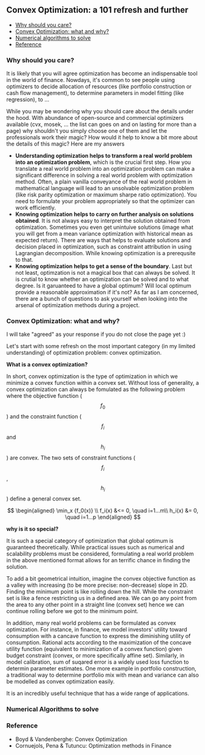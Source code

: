 ##

## Convex Optimization: a 101 refresh and further


- [Why should you care?](#introduction)
- [Convex Optimization: what and why?](#convex)
- [Numerical algorithms to solve](#solve)
- [Reference](#reference)


### Why should you care? <a name="introduction"></a>

It is likely that you will agree optimization has become an indispensable tool in the world of finance. Nowdays, it's common to see people using optimizers to decide allocation of resources (like portfolio construction or cash flow management), to determine parameters in model fitting (like regression), to ...

While you may be wondering why you should care about the details under the hood. With abundance of open-source and commercial optimizers available (cvx, mosek, ... the list can goes on and on lasting for more than a page) why shouldn't you simply choose one of them and let the professionals work their magic? How would it help to know a bit more about the details of this magic? Here are my answers 

- **Understanding optimization helps to transform a real world problem into an optimization problem**, which is the crucial first step. How you translate a real world problem into an optimization problem can make a significant difference in solving a real world problem with optimization method. Often, a plain vanilla conveyance  of the real world problem in mathematical language will lead to an unsolvable optimization problem (like risk parity optimization or maximum sharpe ratio optimization). You need to formulate your problem appropriately so that the optimizer can work efficiently.
- **Knowing optimization helps to carry on further analysis on solutions obtained**. It is not always easy to interpret the solution obtained from optimization. Sometimes you even get unintuive solutions (image what you will get from a mean variance optimization with historical mean as expected return). There are ways that helps to evaluate solutions and decision placed in optimization, such as constraint attribution in using Lagrangian decomposition. While knowing optimization is a prerequsite to that.
- **Knowing optimization helps to get a sense of the boundary**. Last but not least, optimzation is not a magical box that can always be solved. It is crutial to know whether an optimization can be solved and to what degree. Is it garuanteed to have a global optimum? Will local optimum provide a reasonable approximation if it's not? As far as I am concerned, there are a bunch of questions to ask yourself when looking into the arsenal of optimization methods during a project.


### Convex Optimization: what and why? <a name="convex"></a>

I will take "agreed" as your response if you do not close the page yet :) 

Let's start with some refresh on the most important category (in my limited understanding) of optimization problem: convex optimization. 

**What is a convex optimization?** 

In short, convex optimization is the type of optimization in which we minimize a convex function within a convex set. Without loss of generality, a convex optimization can always be fomulated as the following problem where the objective function ($$f_0$$) and the constraint function ($$f_i$$ and $$h_i$$) are convex. The two sets of constraint functions ($$f_i$$, $$h_i$$) define a general convex set.

$$
\begin{aligned}
\min_x {f_0(x)} \\ 
f_i(x) &<= 0, \quad i=1...m\\
h_i(x) &= 0, \quad i=1...p
\end{aligned}
$$


 **why is it so special?**

It is such a special category of optimization that global optimum is guaranteed theoretically. While practical issues such as numerical and scalability problems must be considered, formulating a real world problem in the above mentioned format allows for an terrific chance in finding the solution. 

To add a bit geometrical intuition, imagine the convex objective function as a valley with increasing (to be more precise: non-decrease) slope in 2D. Finding the minimum point is like rolling down the hill. While the constraint set is like a fence restricting us in a defined area. We can go any point from the area to any other point in a straight line (convex set) hence we can continue rolling before we got to the minimum point.

In addition, many real world problems can be formulated as convex optimization. For instance, in finance, we model investors' utility toward consumption with a cancave function to express the diminishing utility of consumption. Rational acts according to the maximization of the concave utility function (equivalent to minimization of a convex function) given budget constraint (convex, or more specifically affine set). Similarly, in model calibration, sum of suqared error is a widely used loss function to determin parameter estimates. One more example in portfolio construction, a traditional way to determine portfolio mix with mean and variance can also be modelled as convex optimization easily. 

It is an incredibly useful technique that has a wide range of applications.

### Numerical Algorithms to solve <a name="solve"></a>


### Reference <a name="reference"></a>
- Boyd & Vandenberghe: Convex Optimization
- Cornuejols, Pena & Tutuncu: Optimization methods in Finance

